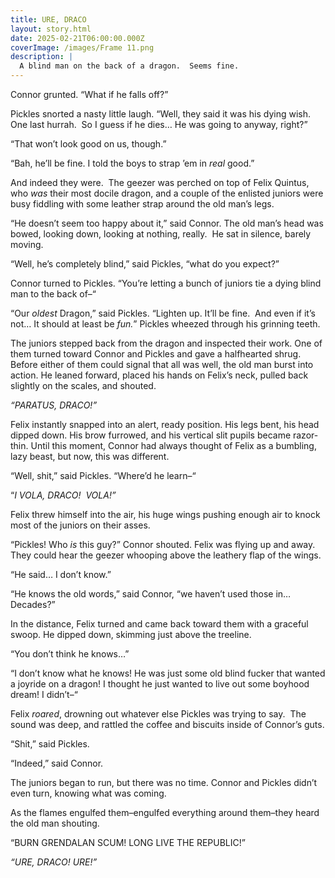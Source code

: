 ```yaml
---
title: URE, DRACO
layout: story.html
date: 2025-02-21T06:00:00.000Z
coverImage: /images/Frame 11.png
description: |
  A blind man on the back of a dragon.  Seems fine.
---
```

Connor grunted. “What if he falls off?”

Pickles snorted a nasty little laugh. “Well, they said it was his dying wish.  One last hurrah.  So I guess if he dies… He was going to anyway, right?”

“That won’t look good on us, though.”

“Bah, he’ll be fine. I told the boys to strap ’em in *real* good.”

And indeed they were.  The geezer was perched on top of Felix Quintus, who *was* their most docile dragon, and a couple of the enlisted juniors were busy fiddling with some leather strap around the old man’s legs.

“He doesn’t seem too happy about it,” said Connor. The old man’s head was bowed, looking down, looking at nothing, really.  He sat in silence, barely moving.

“Well, he’s completely blind,” said Pickles, “what do you expect?”

Connor turned to Pickles. “You’re letting a bunch of juniors tie a dying blind man to the back of–“

“Our *oldest* Dragon,” said Pickles. “Lighten up. It’ll be fine.  And even if it’s not… It should at least be *fun.*” Pickles wheezed through his grinning teeth.

The juniors stepped back from the dragon and inspected their work. One of them turned toward Connor and Pickles and gave a halfhearted shrug. Before either of them could signal that all was well, the old man burst into action. He leaned forward, placed his hands on Felix’s neck, pulled back slightly on the scales, and shouted.

*“PARATUS, DRACO!”*

Felix instantly snapped into an alert, ready position. His legs bent, his head dipped down. His brow furrowed, and his vertical slit pupils became razor-thin. Until this moment, Connor had always thought of Felix as a bumbling, lazy beast, but now, this was different.

“Well, shit,” said Pickles. “Where’d he learn–“

“*I VOLA, DRACO!  VOLA!”*

Felix threw himself into the air, his huge wings pushing enough air to knock most of the juniors on their asses.

“Pickles! Who *is* this guy?” Connor shouted. Felix was flying up and away. They could hear the geezer whooping above the leathery flap of the wings.

“He said… I don’t know.”

“He knows the old words,” said Connor, “we haven’t used those in… Decades?”

In the distance, Felix turned and came back toward them with a graceful swoop. He dipped down, skimming just above the treeline.

“You don’t think he knows…”

“I don’t know what he knows! He was just some old blind fucker that wanted a joyride on a dragon! I thought he just wanted to live out some boyhood dream! I didn’t–“

Felix *roared*, drowning out whatever else Pickles was trying to say.  The sound was deep, and rattled the coffee and biscuits inside of Connor’s guts.

“Shit,” said Pickles.

“Indeed,” said Connor.

The juniors began to run, but there was no time. Connor and Pickles didn’t even turn, knowing what was coming.

As the flames engulfed them–engulfed everything around them–they heard the old man shouting.

“BURN GRENDALAN SCUM! LONG LIVE THE REPUBLIC!”

*“URE, DRACO! URE!”*
